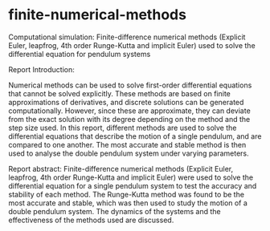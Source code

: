 # finite-numerical-methods
Computational simulation: Finite-difference numerical methods (Explicit Euler, leapfrog, 4th order Runge-Kutta and implicit Euler) used to solve the differential equation for pendulum systems

Report Introduction:

Numerical methods can be used to solve first-order differential equations that cannot be solved explicitly. These methods are based on finite approximations of derivatives, and discrete solutions can be generated computationally. However, since these are approximate, they can deviate from the exact solution with its degree depending on the method and the step size used. In this report, different methods are used to solve the differential equations that describe the motion of a single pendulum, and are compared to one another. The most accurate and stable method is then used to analyse the double pendulum system under varying parameters.

Report abstract:
Finite-difference numerical methods (Explicit Euler, leapfrog, 4th order Runge-Kutta and implicit Euler) were used to solve the differential equation for a single pendulum system to test the accuracy and stability of each method. The Runge-Kutta method was found to be the most accurate and stable, which was then used to study the motion of a double pendulum system. The dynamics of the systems and the effectiveness of the methods used are discussed.

